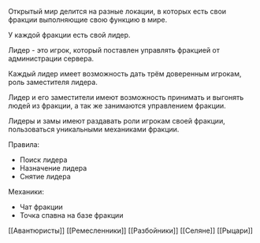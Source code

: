 Открытый мир делится на разные локации, в которых есть свои фракции выполняющие свою функцию в мире.

У каждой фракции есть свой лидер.

Лидер - это игрок, который поставлен управлять фракцией от администрации сервера.

Каждый лидер имеет возможность дать трём доверенным игрокам, роль заместителя лидера.

Лидер и его заместители имеют возможность принимать и выгонять людей из фракции, а так же занимаются управлением фракции.

Лидеры и замы имеют раздавать роли игрокам своей фракции, пользоваться уникальными механиками фракции. 

Правила:
- Поиск лидера
- Назначение лидера
- Снятие лидера

Механики:
- Чат фракции
- Точка спавна на базе фракции

[[Авантюристы]]
[[Ремесленники]]
[[Разбойники]]
[[Селяне]]
[[Рыцари]]
